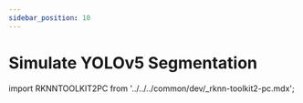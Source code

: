 ```yaml
---
sidebar_position: 10
---
```


# Simulate YOLOv5 Segmentation

import RKNNTOOLKIT2PC from '../../../common/dev/\_rknn-toolkit2-pc.mdx';

<RKNNTOOLKIT2PC />
